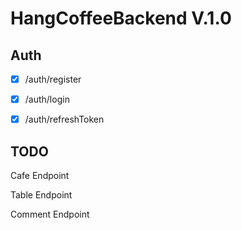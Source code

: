 # HangCoffeeBackend V.1.0

## Auth
- [x] /auth/register

- [x] /auth/login

- [x] /auth/refreshToken

## TODO
Cafe Endpoint

Table Endpoint

Comment Endpoint
